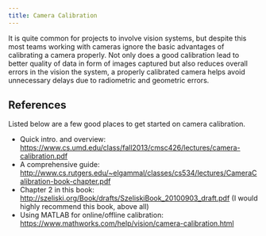 ```yaml
---
title: Camera Calibration
---
```


It is quite common for projects to involve vision systems, but despite this most teams working with cameras ignore the basic advantages of calibrating a camera properly. Not only does a good calibration lead to better quality of data in form of images captured but also reduces overall errors in the vision the system, a properly calibrated camera helps avoid unnecessary delays due to radiometric and geometric errors.

## References
Listed below are a few good places to get started on camera calibration.
- Quick intro. and overview: https://www.cs.umd.edu/class/fall2013/cmsc426/lectures/camera-calibration.pdf
- A comprehensive guide: http://www.cs.rutgers.edu/~elgammal/classes/cs534/lectures/CameraCalibration-book-chapter.pdf
- Chapter 2 in this book: http://szeliski.org/Book/drafts/SzeliskiBook_20100903_draft.pdf (I would highly recommend this book, above all)
- Using MATLAB for online/offline calibration: https://www.mathworks.com/help/vision/camera-calibration.html
